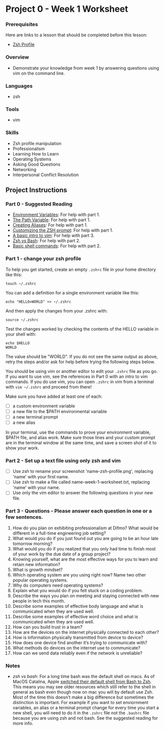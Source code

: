 # Project 0 - Week 1 Worksheet

### Prerequisites

Here are links to a lesson that should be completed before this lesson:

- [Zsh Profile](https://github.com/Difmo/curriculum/blob/main/dev-tools/dot-profile.md)

### Overview

- Demonstrate your knowledge from week 1 by answering questions using vim on the command line.

### Languages

- zsh

### Tools

- vim

### Skills

- Zsh profile manipulation
- Professionalism
- Learning How to Learn
- Operating Systems
- Asking Good Questions
- Networking
- Interpersonal Conflict Resolution

## Project Instructions

### Part 0 - Suggested Reading

- [Environment Variables](https://linuxhint.com/set-environment-variable-zsh/): For help with part 1.
- [The Path Variable](https://janelbrandon.medium.com/understanding-the-path-variable-6eae0936e976): For help with part 1.
- [Creating Aliases](https://www.tecmint.com/create-alias-in-linux/): For help with part 1.
- [Customizing the ZSH prompt](https://linuxhint.com/change-zsh-prompt-name/): For help with part 1.
- [A basic intro to vim](https://linuxfoundation.org/blog/classic-sysadmin-vim-101-a-beginners-guide-to-vim/): For help with part 3.
- [Zsh vs Bash](https://www.educba.com/zsh-vs-bash/): For help with part 2.
- [Basic shell commands](https://www.geeksforgeeks.org/basic-shell-commands-in-linux/): For help with part 2.

### Part 1 - change your zsh profile

To help you get started, create an empty `.zshrc` file in your home directory like this:

    touch ~/.zshrc

You can add a definition for a single environment variable like this:

    echo "HELLO=WORLD" >> ~/.zshrc

And then apply the changes from your .zshrc with:

    source ~/.zshrc

Test the changes worked by checking the contents of the HELLO variable in your shell with:

    echo $HELLO
    WORLD

The value should be "WORLD". If you do not see the same output as above, retry
the steps and/or ask for help before trying the following steps below.

You should be using vim or another editor to edit your `.zshrc` file as you go.
If you want to use vim, see the references in Part 0 with an intro to vim
commands. If you do use vim, you can open `.zshrc` in vim from a terminal with
`vim ~/.zshrc` and proceed from there!

Make sure you have added at least one of each:

- [ ] a custom environment variable
- [ ] a new file to the \$PATH environmental variable
- [ ] a new terminal prompt
- [ ] a new alias

In your terminal, use the commands to prove your environment variable, \$PATH
file, and alias work. Make sure those lines and your custom prompt are in the
terminal window at the same time, and save a screen shot of it to show your
work.

### Part 2 - Set up a text file using only zsh and vim

- [ ] Use zsh to rename your screenshot 'name-zsh-profile.png', replacing 'name' with your first name.
- [ ] Use zsh to make a file called name-week-1-worksheet.txt, replacing 'name' with your name.
- [ ] Use only the vim editor to answer the following questions in your new file.

### Part 3 - Questions - Please answer each question in one or a few sentences.

1. How do you plan on exhibiting professionalism at Difmo? What would be different in a full-time engineering job setting?
1. What would you do if you just found out you are going to be an hour late tomorrow morning?
1. What would you do if you realized that you only had time to finish most of your work by the due date of a group project?
1. Knowing yourself, what are the most effective ways for you to learn and retain new information?
1. What is growth mindset?
1. Which operating system are you using right now? Name two other popular operating systems.
1. Why do computers need operating systems?
1. Explain what you would do if you felt stuck on a coding problem.
1. Describe the ways you plan on meeting and staying connected with new people in tech this month.
1. Describe some examples of effective body language and what is communicated when they are used well.
1. Describe some examples of effective word choice and what is communicated when they are used well.
1. How can you build trust in a team?
1. How are the devices on the internet physically connected to each other?
1. How is information physically transmitted from device to device?
1. How does one device find another it’s trying to communicate with?
1. What methods do devices on the internet use to communicate?
1. How can we send data reliably even if the network is unreliable?

### Notes

- _zsh vs bash_: For a long time bash was the default shell on macs. As of
  MacOS Catalina, Apple [switched their default shell from Bash to
  Zsh](https://eshop.macsales.com/blog/56921-moving-from-bash-to-zsh-terminal-changes-in-macos-catalina/).
  This means you may see older resources which still refer to the shell in
  general as bash even though now on mac you will by default use Zsh. Most of the
  time this doesn't make a big difference but sometimes the distinction is
  important. For example if you want to set enviornment variables, an alias or a
  terminal prompt change for every time you start a new shell, you will need to
  do it in the `.zshrc` file not the `.bashrc` file because you are using zsh and
  not bash. See the suggested reading for more info.
